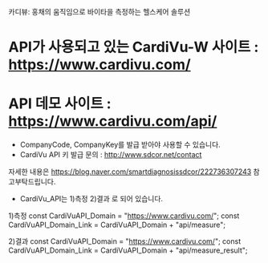 카디뷰: 홍채의 움직임으로 바이타을 측정하는 헬스케어 솔루션

# API가 사용되고 있는 CardiVu-W 사이트 : https://www.cardivu.com/
# API 데모 사이트 : https://www.cardivu.com/api/

- CompanyCode, CompanyKey를 발급 받아야 사용할 수 있습니다.
- CardiVu API 키 발급 문의 : http://www.sdcor.net/contact

자세한 내용은 https://blog.naver.com/smartdiagnosissdcor/222736307243 참고부탁드립니다.

* CardiVu_API는 1)측정 2)결과 로 되어 있습니다.

1)측정
  const CardiVuAPI_Domain = "https://www.cardivu.com/";
  const CardiVuAPI_Domain_Link = CardiVuAPI_Domain + "api/measure";

2)결과
  const CardiVuAPI_Domain = "https://www.cardivu.com/";
  const CardiVuAPI_Domain_Link = CardiVuAPI_Domain + "api/measure_result";

